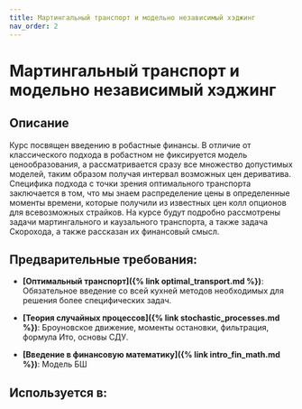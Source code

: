 ```yaml
---
title: Мартингальный транспорт и модельно независимый хэджинг
nav_order: 2
---
```


# Мартингальный транспорт и модельно независимый хэджинг


## Описание 
Курс посвящен введению в робастные финансы. В отличие от классического подхода в робастном не фиксируется модель ценообразования, 
а рассматривается сразу все множество допустимых моделей, таким образом получая интервал возможных цен дериватива. 
Специфика подхода с точки зрения оптимального транспорта заключается в том, что мы знаем распределение цены в определенные моменты времени, 
которые получили из известных цен колл опционов для всевозможных страйков.
На курсе будут подробно рассмотрены задачи мартингального и каузального транспорта, а также задача Скорохода, а также рассказан их финансовый смысл.


## Предварительные требования:

- **[Оптимальный транспорт]({% link optimal_transport.md %})**: Обязательное введение со всей кухней методов необходимых для решения более специфических задач.


- **[Теория случайных процессов]({% link stochastic_processes.md %})**: Броуновское движение, моменты остановки, фильтрация, формула Ито, основы СДУ.


- **[Введение в финансовую математику]({% link intro_fin_math.md %})**: Модель БШ     



## Используется в:
